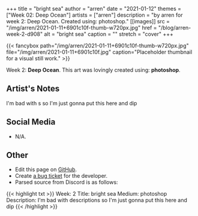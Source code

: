 +++
title =       "bright sea"
author =      "arren"
date =        "2021-01-12"
themes =      ["Week 02: Deep Ocean"]
artists =     ["arren"]
description = "by arren for week 2: Deep Ocean. Created using: photoshop."
[[images]]
      src = "/img/arren/2021-01-11+6901c10f-thumb-w720px.jpg"
      href = "/blog/arren-week-2-d908"
      alt = "bright sea"
      caption = ""
      stretch = "cover"
+++

{{< fancybox path="/img/arren/2021-01-11+6901c10f-thumb-w720px.jpg" file="/img/arren/2021-01-11+6901c10f.jpg" caption="Placeholder thumbnail for a visual still work." >}}


Week 2: **Deep Ocean**. This art was lovingly created using: **photoshop**.

## Artist's Notes

I'm bad with s so I'm just gonna put this here and dip

## Social Media

- N/A.

## Other

- Edit this page on [GitHub](https://github.com/teaminkling/web-refresh/edit/main/content/blog/arren-week-2-d908.md).
- Create [a bug ticket](https://github.com/teaminkling/web-refresh/issues/new?assignees=&labels=bug&template=problem-report.md&title=) for the developer.
- Parsed source from Discord is as follows:

{{< highlight txt >}}
Week: 2
Title: bright sea
Medium: photoshop
Description: I'm bad with descriptions so I'm just gonna put this here and dip 
{{< /highlight >}}